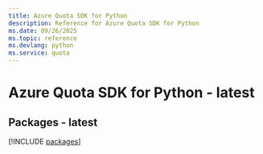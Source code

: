 ```yaml
---
title: Azure Quota SDK for Python
description: Reference for Azure Quota SDK for Python
ms.date: 09/26/2025
ms.topic: reference
ms.devlang: python
ms.service: quota
---
```

# Azure Quota SDK for Python - latest
## Packages - latest
[!INCLUDE [packages](quota-index.md)]
